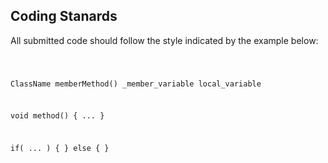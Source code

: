 Coding Stanards
--------------------

All submitted code should follow the style indicated by the example below:

   <code>

   ClassName
   memberMethod()
   _member_variable
   local_variable

   void method()
   {
      ...
   }

   if( ... ) 
   {
   }
   else
   {
   }

   </code> 


